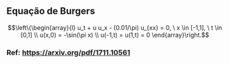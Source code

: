 
## Equação de Burgers

$$\left\{\begin{array}{l}
u_t + u u_x - (0.01/\pi) u_{xx} = 0, \ x \in [-1,1], \ t \in [0,1] \\
u(x,0) = -\sin(\pi x) \\
u(-1,t) = u(1,t) = 0
\end{array}\right.$$

### Ref: https://arxiv.org/pdf/1711.10561
